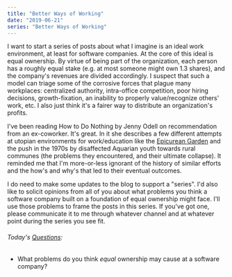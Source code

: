 ```yaml
---
title: "Better Ways of Working"
date: "2019-06-21"
series: "Better Ways of Working"
---
```


I want to start a series of posts about what I imagine is an ideal work environment, at least for software companies. At the core of this ideal is equal ownership. By virtue of being part of the organization, each person has a roughly equal stake (e.g. at most someone might own 1.3 shares), and the company's revenues are divided accordingly. I suspect that such a model can triage some of the corrosive forces that plague many workplaces: centralized authority, intra-office competition, poor hiring decisions, growth-fixation, an inability to properly value/recognize others' work, etc. I also just think it's a fairer way to distribute an organization's profits.

I've been reading How to Do Nothing by Jenny Odell on recommendation from an ex-coworker. It's great. In it she describes a few different attempts at utopian environments for work/education like the [Epicurean Garden](https://en.wikipedia.org/wiki/Epicureanism) and the push in the 1970s by disaffected Aquarian youth towards rural communes (the problems they encountered, and their ultimate collapse). It reminded me that I'm more-or-less ignorant of the history of similar efforts and the how's and why's that led to their eventual outcomes.

I do need to make some updates to the blog to support a "series". I'd also like to solicit opinions from all of you about what problems you think a software company built on a foundation of equal ownership might face. I'll use those problems to frame the posts in this series. If you've got one, please communicate it to me through whatever channel and at whatever point during the series you see fit.

<aside>
  <h6><em>Today's <a href="/blog/19/06/refining-questions/">Questions</a>:</em></h6>
  <ul>
    <li>What problems do you think <em>equal</em> ownership may cause at a software company?</li>
  </ul>
</aside>
